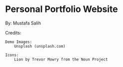 # Personal Portfolio Website
By: Mustafa Salih


Credits:

	Demo Images:
		Unsplash (unsplash.com)

	Icons:
		Lion by Trevor Mowry from the Noun Project
